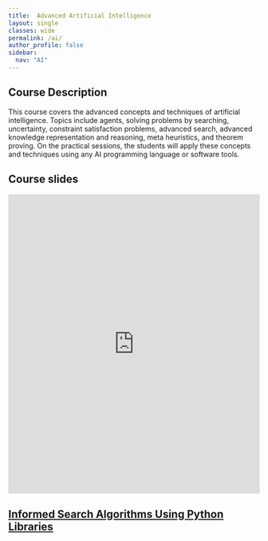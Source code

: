 ```yaml
---
title:  Advanced Artificial Intelligence
layout: single
classes: wide
permalink: /ai/
author_profile: false
sidebar:
  nav: "AI"
---
```


## Course Description
This course covers the advanced concepts and techniques of artificial intelligence. Topics include agents, solving problems by searching, uncertainty, constraint satisfaction problems, advanced search, advanced knowledge representation and reasoning, meta heuristics, and theorem proving. 
On the practical sessions, the students will apply these concepts and techniques using any AI programming language or software tools.
## Course slides
<iframe src="https://chebil.github.io/AI-slides" width="100%" height="600px" frameborder="0" allowfullscreen></iframe>

## [Informed Search Algorithms Using Python Libraries](/Searching/)
